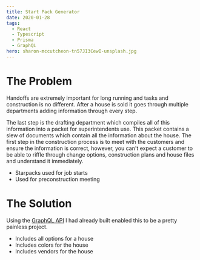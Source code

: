 ```yaml
---
title: Start Pack Generator
date: 2020-01-28
tags:
  - React
  - Typescript
  - Prisma
  - GraphQL
hero: sharon-mccutcheon-tn57JI3CewI-unsplash.jpg
---
```


# The Problem

Handoffs are extremely important for long running and tasks and construction is no different. After a house is sold it goes through multiple departments adding information through every step. 

The last step is the drafting department which compiles all of this information into a packet for superintendents use. This packet contains a slew of documents which contain all the information about the house. The first step in the construction process is to meet with the customers and ensure the information is correct, however, you can't expect a customer to be able to riffle through change options, construction plans and house files and understand it immediately. 

  - Starpacks used for job starts
  - Used for preconstruction meeting

# The Solution

Using the [GraphQL API](/projects/federated-graphql-api) I had already built enabled this to be a pretty painless project.

  - Includes all options for a house
  - Includes colors for the house
  - Includes vendors for the house
